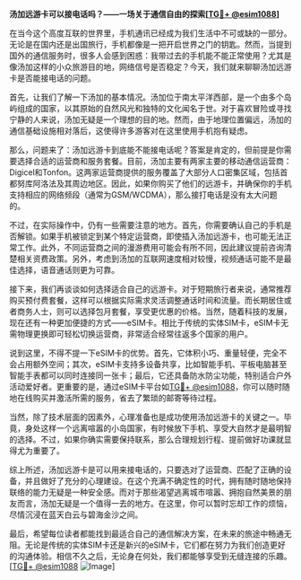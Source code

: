 **汤加远游卡可以接电话吗？——一场关于通信自由的探索[[TG💪+ @esim1088](https://t.me/s/esim1088)]**

在当今这个高度互联的世界里，手机通讯已经成为我们生活中不可或缺的一部分。无论是在国内还是出国旅行，手机都像是一把开启世界之门的钥匙。然而，当提到国外的通信服务时，很多人会感到困惑：我带过去的手机能不能正常使用？尤其是像汤加这样的小众旅游目的地，网络信号是否稳定？今天，我们就来聊聊汤加远游卡是否能接电话的问题。

首先，让我们了解一下汤加的基本情况。汤加位于南太平洋西部，是一个由多个岛屿组成的国家，以其原始的自然风光和独特的文化闻名于世。对于喜欢冒险或寻找宁静的人来说，汤加无疑是一个理想的目的地。然而，由于地理位置偏远，汤加的通信基础设施相对落后，这使得许多游客对在这里使用手机抱有疑虑。

那么，问题来了：汤加远游卡到底能不能接电话呢？答案是肯定的，但前提是你需要选择合适的运营商和服务套餐。目前，汤加主要有两家主要的移动通信运营商：Digicel和Tonfon。这两家运营商提供的服务覆盖了大部分人口密集区域，包括首都努库阿洛法及其周边地区。因此，如果你购买了他们的远游卡，并确保你的手机支持相应的网络频段（通常为GSM/WCDMA），那么接打电话是没有太大问题的。

不过，在实际操作中，仍有一些需要注意的地方。首先，你需要确认自己的手机是否解锁。如果手机被锁定到某个特定运营商，即使插入汤加远游卡，也可能无法正常工作。此外，不同运营商之间的漫游费用可能会有所不同，因此建议提前咨询清楚相关资费政策。另外，考虑到汤加的互联网速度相对较慢，视频通话可能不是最佳选择，语音通话则更为可靠。

接下来，我们再谈谈如何选择适合自己的远游卡。对于短期旅行者来说，通常推荐购买预付费套餐，这样可以根据实际需求灵活调整通话时间和流量。而长期居住或者商务人士，则可以选择包月套餐，享受更优惠的价格。当然，随着科技的发展，现在还有一种更加便捷的方式——eSIM卡。相比于传统的实体SIM卡，eSIM卡无需物理更换即可轻松切换运营商，非常适合经常往返多个国家的用户。

说到这里，不得不提一下eSIM卡的优势。首先，它体积小巧、重量轻便，完全不会占用额外空间；其次，eSIM卡支持多设备共享，比如智能手机、平板电脑甚至智能手表都可以同时连接同一张卡；最后，它还具备防水防尘功能，特别适合户外活动爱好者。更重要的是，通过eSIM卡平台如[TG💪+ @esim1088](https://t.me/s/esim1088)，你可以随时随地在线购买并激活所需的服务，省去了繁琐的邮寄等待过程。

当然，除了技术层面的因素外，心理准备也是成功使用汤加远游卡的关键之一。毕竟，身处这样一个远离喧嚣的小岛国家，有时候放下手机、享受大自然才是最明智的选择。不过，如果你确实需要保持联系，那么合理规划行程、提前做好功课就显得尤为重要了。

综上所述，汤加远游卡是可以用来接电话的，只要选对了运营商、匹配了正确的设备，并且做好了充分的心理建设。在这个充满不确定性的时代，拥有随时随地保持联络的能力无疑是一种安全感。而对于那些渴望逃离城市喧嚣、拥抱自然美景的朋友而言，汤加无疑是一个值得一去的地方。在这里，你可以暂时忘却工作的烦恼，尽情沉浸在蓝天白云与碧海金沙之间。

最后，希望每位读者都能找到最适合自己的通信解决方案，在未来的旅途中畅通无阻。无论是传统的实体SIM卡还是新兴的eSIM卡，它们都在努力为我们创造更好的沟通体验。相信不久之后，无论身在何处，我们都能够享受到无缝连接的乐趣。[[TG💪+ @esim1088](https://t.me/s/esim1088) ![Image](https://i.postimg.cc/4NQfJmqS/Snipaste-2025-05-13-00-14-12.png)]